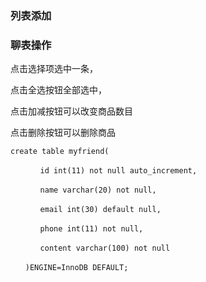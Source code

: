 ### 列表添加

### 聊表操作

点击选择项选中一条，


点击全选按钮全部选中，

点击加减按钮可以改变商品数目

点击删除按钮可以删除商品
```
create table myfriend(

　　　　id int(11) not null auto_increment,

　　　　name varchar(20) not null,

　　　　email int(30) default null,

　　　　phone int(11) not null,

　　　　content varchar(100) not null

　　)ENGINE=InnoDB DEFAULT;
```
